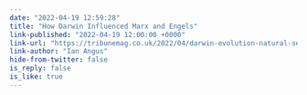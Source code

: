 ```yaml
---
date: "2022-04-19 12:59:28"
title: "How Darwin Influenced Marx and Engels"
link-published: "2022-04-19 12:00:00 +0000"
link-url: "https://tribunemag.co.uk/2022/04/darwin-evolution-natural-selection-karl-marx-fredrich-engels-on-the-origin-of-species-capital/"
link-author: "Ian Angus"
hide-from-twitter: false
is_reply: false
is_like: true
---
```


